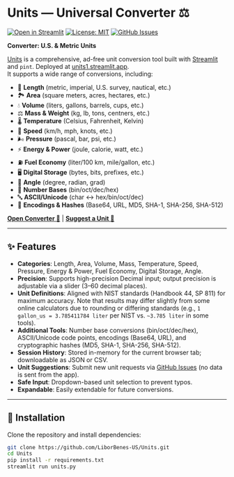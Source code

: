 # Units — Universal Converter ⚖️

[![Open in Streamlit](https://static.streamlit.io/badges/streamlit_badge_blue_white.svg)](https://units1.streamlit.app)
[![License: MIT](https://img.shields.io/badge/License-MIT-red.svg)](LICENSE.txt)
[![GitHub Issues](https://img.shields.io/github/issues/LiborBenes-US/Units.svg)](https://github.com/LiborBenes-US/Units/issues)

**Converter: U.S. & Metric Units**

[Units](https://units1.streamlit.app) is a comprehensive, ad-free unit conversion tool built with [Streamlit](https://streamlit.io) and `pint`. Deployed at [units1.streamlit.app](https://units1.streamlit.app).  
It supports a wide range of conversions, including:

- 📏 **Length** (metric, imperial, U.S. survey, nautical, etc.)
- 🏞️ **Area** (square meters, acres, hectares, etc.)
- 💧 **Volume** (liters, gallons, barrels, cups, etc.)
- ⚖️ **Mass & Weight** (kg, lb, tons, centners, etc.)
- 🌡️ **Temperature** (Celsius, Fahrenheit, Kelvin)
- 🚀 **Speed** (km/h, mph, knots, etc.)
- 🌬️ **Pressure** (pascal, bar, psi, etc.)
- ⚡ **Energy & Power** (joule, calorie, watt, etc.)
- ⛽ **Fuel Economy** (liter/100 km, mile/gallon, etc.)
- 🖥️ **Digital Storage** (bytes, bits, prefixes, etc.)
- 📐 **Angle** (degree, radian, grad)
- 🔢 **Number Bases** (bin/oct/dec/hex)
- 🔤 **ASCII/Unicode** (char ↔ hex/bin/oct/dec)
- 🔐 **Encodings & Hashes** (Base64, URL, MD5, SHA-1, SHA-256, SHA-512)

**[Open Converter 🚀](https://units1.streamlit.app)** | **[Suggest a Unit 📝](https://github.com/LiborBenes-US/Units/issues)**

---

## ✨ Features
- **Categories**: Length, Area, Volume, Mass, Temperature, Speed, Pressure, Energy & Power, Fuel Economy, Digital Storage, Angle.
- **Precision**: Supports high-precision Decimal input; output precision is adjustable via a slider (3–60 decimal places).
- **Unit Definitions**: Aligned with NIST standards (Handbook 44, SP 811) for maximum accuracy. Note that results may differ slightly from some online calculators due to rounding or differing standards (e.g., `1 gallon_us = 3.785411784 liter` per NIST vs. `~3.785 liter` in some tools).
- **Additional Tools**: Number base conversions (bin/oct/dec/hex), ASCII/Unicode code points, encodings (Base64, URL), and cryptographic hashes (MD5, SHA-1, SHA-256, SHA-512).
- **Session History**: Stored in-memory for the current browser tab; downloadable as JSON or CSV.
- **Unit Suggestions**: Submit new unit requests via [GitHub Issues](https://github.com/LiborBenes-US/Units/issues) (no data is sent from the app).
- **Safe Input**: Dropdown-based unit selection to prevent typos.
- **Expandable**: Easily extendable for future conversions.

---

## 🚀 Installation
Clone the repository and install dependencies:

```bash
git clone https://github.com/LiborBenes-US/Units.git
cd Units
pip install -r requirements.txt
streamlit run units.py
